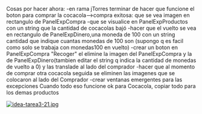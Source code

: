 Cosas por hacer ahora:
-en rama jTorres terminar de hacer que funcione el boton para comprar la cocacola-->compra exitosa: que se vea imagen en rectangulo de PanelExpCompra
-que se visualice en PanelExpProductos con un string que la cantidad de cocacolas bajó
-hacer que el vuelto se vea en rectangulo de PanelExpDinero,una moneda de 100 con un string cantidad que indique cuantas monedas de 100 son (supongo q es facil como solo se trabaja con monedas100 en vuelto)
-crear un boton en PanelExpCompra "Recoger" el elimine la imagen del PanelExpCompra y la de PanelExpDinero(tambien editar el string q indica la cantidad de monedas de vuelto a 0) y las translade al lado del comprador
-hacer que al momento de comprar otra cocacola seguida se eliminen las imagenes que se colocaron al lado del Comprador
-crear ventanas emergentes para las excepciones
Cuando todo eso funcione ok para Cocacola, copiar todo para los demas productos



[![idea-tarea3-21.jpg](https://i.postimg.cc/PrYqLFPW/idea-tarea3-21.jpg)](https://postimg.cc/dLQFp6R3)
